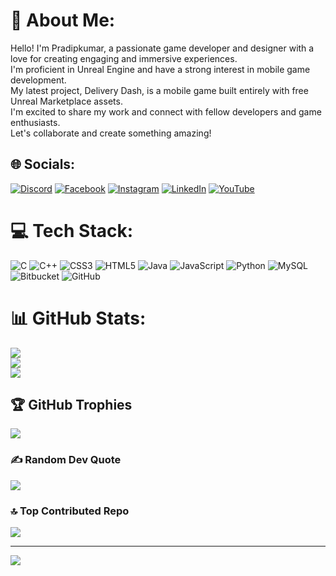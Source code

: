 # 💫 About Me:
Hello! I'm Pradipkumar, a passionate game developer and designer with a love for creating engaging and immersive experiences. <br>I'm proficient in Unreal Engine and have a strong interest in mobile game development. <br>My latest project, Delivery Dash, is a mobile game built entirely with free Unreal Marketplace assets. <br>I'm excited to share my work and connect with fellow developers and game enthusiasts. <br>Let's collaborate and create something amazing!<br>


## 🌐 Socials:
[![Discord](https://img.shields.io/badge/Discord-%237289DA.svg?logo=discord&logoColor=white)](https://discord.gg/pradip7865) [![Facebook](https://img.shields.io/badge/Facebook-%231877F2.svg?logo=Facebook&logoColor=white)](https://facebook.com/PradeepKumar) [![Instagram](https://img.shields.io/badge/Instagram-%23E4405F.svg?logo=Instagram&logoColor=white)](https://instagram.com/pra_dip_kum_ar) [![LinkedIn](https://img.shields.io/badge/LinkedIn-%230077B5.svg?logo=linkedin&logoColor=white)](https://linkedin.com/in/pradipkumar) [![YouTube](https://img.shields.io/badge/YouTube-%23FF0000.svg?logo=YouTube&logoColor=white)](https://youtube.com/@@PradeepKumar-qw1ov) 

# 💻 Tech Stack:
![C](https://img.shields.io/badge/c-%2300599C.svg?style=for-the-badge&logo=c&logoColor=white) ![C++](https://img.shields.io/badge/c++-%2300599C.svg?style=for-the-badge&logo=c%2B%2B&logoColor=white) ![CSS3](https://img.shields.io/badge/css3-%231572B6.svg?style=for-the-badge&logo=css3&logoColor=white) ![HTML5](https://img.shields.io/badge/html5-%23E34F26.svg?style=for-the-badge&logo=html5&logoColor=white) ![Java](https://img.shields.io/badge/java-%23ED8B00.svg?style=for-the-badge&logo=openjdk&logoColor=white) ![JavaScript](https://img.shields.io/badge/javascript-%23323330.svg?style=for-the-badge&logo=javascript&logoColor=%23F7DF1E) ![Python](https://img.shields.io/badge/python-3670A0?style=for-the-badge&logo=python&logoColor=ffdd54) ![MySQL](https://img.shields.io/badge/mysql-4479A1.svg?style=for-the-badge&logo=mysql&logoColor=white) ![Bitbucket](https://img.shields.io/badge/bitbucket-%230047B3.svg?style=for-the-badge&logo=bitbucket&logoColor=white) ![GitHub](https://img.shields.io/badge/github-%23121011.svg?style=for-the-badge&logo=github&logoColor=white)
# 📊 GitHub Stats:
![](https://github-readme-stats.vercel.app/api?username=Pradip7865&theme=dark&hide_border=false&include_all_commits=false&count_private=false)<br/>
![](https://github-readme-streak-stats.herokuapp.com/?user=Pradip7865&theme=dark&hide_border=false)<br/>
![](https://github-readme-stats.vercel.app/api/top-langs/?username=Pradip7865&theme=dark&hide_border=false&include_all_commits=false&count_private=false&layout=compact)

## 🏆 GitHub Trophies
![](https://github-profile-trophy.vercel.app/?username=Pradip7865&theme=radical&no-frame=false&no-bg=true&margin-w=4)

### ✍️ Random Dev Quote
![](https://quotes-github-readme.vercel.app/api?type=horizontal&theme=radical)

### 🔝 Top Contributed Repo
![](https://github-contributor-stats.vercel.app/api?username=Pradip7865&limit=5&theme=dark&combine_all_yearly_contributions=true)

---
[![](https://visitcount.itsvg.in/api?id=Pradip7865&icon=0&color=0)](https://visitcount.itsvg.in)


